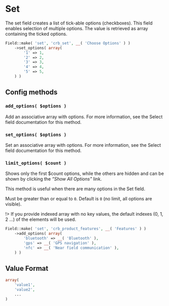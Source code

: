 # Set

The set field creates a list of tick-able options (checkboxes). This field enables selection of multiple options. The value is retrieved as array containing the ticked options.

```php
Field::make( 'set', 'crb_set', __( 'Choose Options' ) )
	->set_options( array(
		'1' => 1,
		'2' => 2,
		'3' => 3,
		'4' => 4,
		'5' => 5,
	) )
```

## Config methods

### `add_options( $options )`

Add an associative array with options. For more information, see the Select field documentation for this method.

### `set_options( $options )`

Set an associative array with options. For more information, see the Select field documentation for this method.

### `limit_options( $count )`

Shows only the first $count options, while the others are hidden and can be shown by clicking the *“Show All Options”* link.

This method is useful when there are many options in the Set field.

Must be greater than or equal to `0`. Default is `0` (no limit, all options are visible).

!> If you provide indexed array with no key values, the default indexes (0, 1, 2 …) of the elements will be used.

```php
Field::make( 'set', 'crb_product_features', __( 'Features' ) )
    ->add_options( array(
        'bluetooth' => __( 'Bluetooth' ),
        'gps' => __( 'GPS navigation' ),
        'nfc' => __( 'Near field communication' ),
    ) )
```

## Value Format

```php
array(
    'value1',
    'value2',
    ...
)
```
